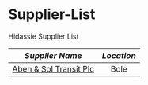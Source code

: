# Supplier-List
Hidassie Supplier List

|*Supplier Name*|*Location*|
|:-------------:|:--------:|
|[Aben & Sol Transit Plc](https://docs.google.com/document/d/1Mx-TwIs8ngAIryov83N-apDrucPW1fdaC8gvn_nL8HE/edit)|Bole|
